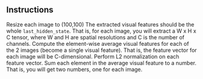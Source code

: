 ## Instructions

Resize each image to (100,100)
The extracted visual features should be the whole `last_hidden_state`. That is, for each image, you will extract a W x H x C tensor, where W and H are spatial resolutions and C is the number of channels.
Compute the element-wise average visual features for each of the 2 images (become a single visual feature). That is, the feature vector for each image will be C-dimensional.
Perform L2 normalization on each feature vector.
Sum each element in the average visual feature to a number. That is, you will get two numbers, one for each image.
